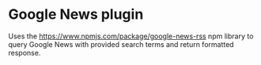 # Google News plugin
Uses the https://www.npmjs.com/package/google-news-rss npm library to query Google News with provided search terms and return formatted response.
